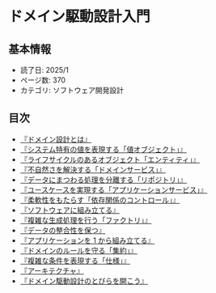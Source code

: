 # ドメイン駆動設計入門

## 基本情報

- 読了日: 2025/1
- ページ数: 370
- カテゴリ: ソフトウェア開発設計

## 目次

- [『ドメイン設計とは』](https://github.com/yoshidashota-hub/readbook2025/blob/main/001-Domain-Driven-Design/1%E7%AB%A0/mod.md)
- [『システム特有の値を表現する「値オブジェクト」』](https://github.com/yoshidashota-hub/readbook2025/blob/main/001-Domain-Driven-Design/2%E7%AB%A0/mod.md)
- [『ライフサイクルのあるオブジェクト「エンティティ」』](https://github.com/yoshidashota-hub/readbook2025/blob/main/001-Domain-Driven-Design/3%E7%AB%A0/mod.md)
- [『不自然さを解決する「ドメインサービス」』](https://github.com/yoshidashota-hub/readbook2025/blob/main/001-Domain-Driven-Design/4%E7%AB%A0/mod.md)
- [『データにまつわる処理を分離する「リポジトリ」』](https://github.com/yoshidashota-hub/readbook2025/blob/main/001-Domain-Driven-Design/4%E7%AB%A0/mod.md)
- [『ユースケースを実現する「アプリケーションサービス」』](https://github.com/yoshidashota-hub/readbook2025/blob/main/001-Domain-Driven-Design/6%E7%AB%A0/mod.md)
- [『柔軟性をもたらす「依存関係のコントロール」』](https://github.com/yoshidashota-hub/readbook2025/blob/main/001-Domain-Driven-Design/7%E7%AB%A0/mod.md)
- [『ソフトウェアに組み立てる』](https://github.com/yoshidashota-hub/readbook2025/blob/main/001-Domain-Driven-Design/8%E7%AB%A0/mod.md)
- [『複雑な生成処理を行う「ファクトリ」』](https://github.com/yoshidashota-hub/readbook2025/blob/main/001-Domain-Driven-Design/8%E7%AB%A0/mod.md)
- [『データの整合性を保つ』](https://github.com/yoshidashota-hub/readbook2025/blob/main/001-Domain-Driven-Design/10%E7%AB%A0/mod.md)
- [『アプリケーションを 1 から組み立てる』](https://github.com/yoshidashota-hub/readbook2025/blob/main/001-Domain-Driven-Design/11%E7%AB%A0/mod.md)
- [『ドメインのルールを守る「集約」』](https://github.com/yoshidashota-hub/readbook2025/blob/main/001-Domain-Driven-Design/12%E7%AB%A0/mod.md)
- [『複雑な条件を表現する「仕様」』](https://github.com/yoshidashota-hub/readbook2025/blob/main/001-Domain-Driven-Design/13%E7%AB%A0/mod.md)
- [『アーキテクチャ』](https://github.com/yoshidashota-hub/readbook2025/blob/main/001-Domain-Driven-Design/14%E7%AB%A0/mod.md)
- [『ドメイン駆動設計のとびらを開こう』](https://github.com/yoshidashota-hub/readbook2025/blob/main/001-Domain-Driven-Design/15%E7%AB%A0/mod.md)

